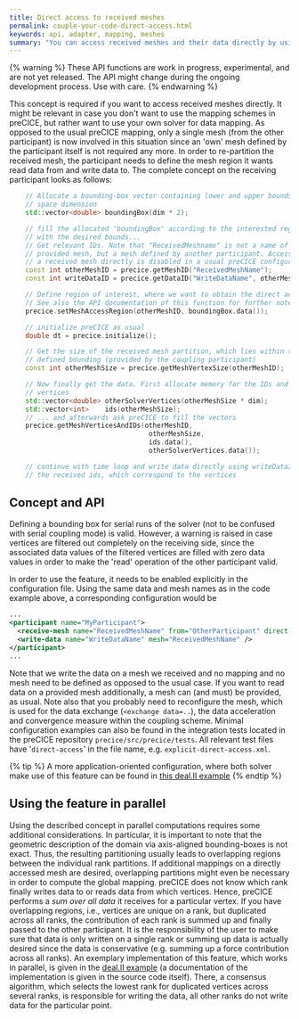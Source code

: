 ```yaml
---
title: Direct access to received meshes
permalink: couple-your-code-direct-access.html
keywords: api, adapter, mapping, meshes
summary: "You can access received meshes and their data directly by using specific optional API functions."
---
```


<!-- TODO: needs update -->

{% warning %}
These API functions are work in progress, experimental, and are not yet released. The API might change during the ongoing development process. Use with care.
{% endwarning %}

This concept is required if you want to access received meshes directly. It might be relevant in case you don't want to use the mapping schemes in preCICE, but rather want to use your own solver for data mapping. As opposed to the usual preCICE mapping, only a single mesh (from the other participant) is now involved in this situation since an 'own' mesh defined by the participant itself is not required any more. In order to re-partition the received mesh, the participant needs to define the mesh region it wants read data from and write data to. The complete concept on the receiving participant looks as follows:

```cpp
    // Allocate a bounding-box vector containing lower and upper bounds per
    // space dimension
    std::vector<double> boundingBox(dim * 2);

    // fill the allocated 'boundingBox' according to the interested region
    // with the desired bounds...
    // Get relevant IDs. Note that "ReceivedMeshname" is not a name of a
    // provided mesh, but a mesh defined by another participant. Accessing
    // a received mesh directly is disabled in a usual preCICE configuration.
    const int otherMeshID = precice.getMeshID("ReceivedMeshName");
    const int writeDataID = precice.getDataID("WriteDataName", otherMeshID);

    // Define region of interest, where we want to obtain the direct access.
    // See also the API documentation of this function for further notes.
    precice.setMeshAccessRegion(otherMeshID, boundingBox.data());

    // initialize preCICE as usual
    double dt = precice.initialize();

    // Get the size of the received mesh partition, which lies within the
    // defined bounding (provided by the coupling participant)
    const int otherMeshSize = precice.getMeshVertexSize(otherMeshID);

    // Now finally get the data. First allocate memory for the IDs and the
    // vertices
    std::vector<double> otherSolverVertices(otherMeshSize * dim);
    std::vector<int>    ids(otherMeshSize);
    // ... and afterwards ask preCICE to fill the vectors
    precice.getMeshVerticesAndIDs(otherMeshID,
                                   otherMeshSize,
                                   ids.data(),
                                   otherSolverVertices.data());

    // continue with time loop and write data directly using writeDataID and
    // the received ids, which correspond to the vertices
```

## Concept and API

Defining a bounding box for serial runs of the solver (not to be confused with serial coupling mode) is valid. However, a warning is raised in case vertices are filtered out completely on the receiving side, since the associated data values of the filtered vertices are filled with zero data values in order to make the 'read' operation of the other participant valid.

In order to use the feature, it needs to be enabled explicitly in the configuration file. Using the same data and mesh names as in the code example above, a corresponding configuration would be

```xml
...
<participant name="MyParticipant">
  <receive-mesh name="ReceivedMeshName" from="OtherParticipant" direct-access="true" />
  <write-data name="WriteDataName" mesh="ReceivedMeshName" />
</participant>
...
```

Note that we write the data on a mesh we received and no mapping and no mesh need to be defined as opposed to the usual case. If you want to read data on a provided mesh additionally, a mesh can (and must) be provided, as usual. Note also that you probably need to reconfigure the mesh, which is used for the data exchange (`<exchange data=..`), the data acceleration and convergence measure within the coupling scheme. Minimal configuration examples can also be found in the integration tests located in the preCICE repository `precice/src/precice/tests`. All relevant test files have '`direct-access`' in the file name, e.g. `explicit-direct-access.xml`.

{% tip %}
A more application-oriented configuration, where both solver make use of this feature can be found in [this deal.II example](https://github.com/DavidSCN/matrix-free-dealii-precice/blob/master/tests/heat/partitioned-heat-direct-access/precice-config.xml)
{% endtip %}

## Using the feature in parallel

Using the described concept in parallel computations requires some additional considerations. In particular, it is important to note that the geometric description of the domain via axis-aligned bounding-boxes is not exact. Thus, the resulting partitioning usually leads to overlapping regions between the individual rank partitions. If additional mappings on a directly accessed mesh are desired, overlapping partitions might even be necessary in order to compute the global mapping. preCICE does not know which rank finally writes data to or reads data from which vertices. Hence, preCICE performs a *sum over all data* it receives for a particular vertex. If you have overlapping regions, i.e., vertices are unique on a rank, but duplicated across all ranks, the contribution of each rank is summed up and finally passed to the other participant. It is the responsibility of the user to make sure that data is only written on a single rank or summing up data is actually desired since the data is conservative (e.g. summing up a force contribution across all ranks). An exemplary implementation of this feature, which works in parallel, is given in the [deal.II example](https://github.com/DavidSCN/matrix-free-dealii-precice/blob/master/include/adapter/arbitrary_interface.h) (a documentation of the implementation is given in the source code itself). There, a consensus algorithm, which selects the lowest rank for duplicated vertices across several ranks, is responsible for writing the data, all other ranks do not write data for the particular point.
